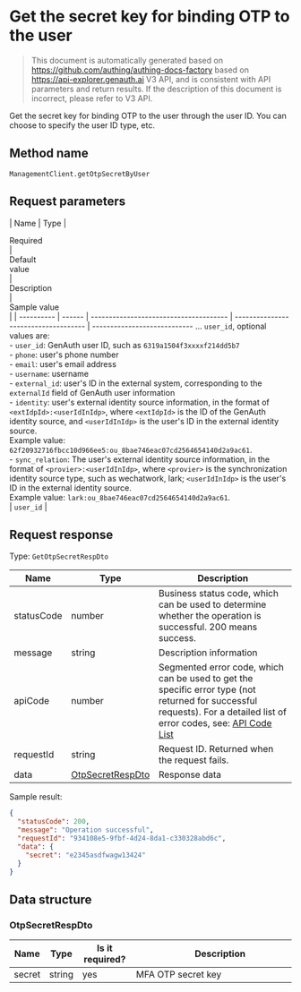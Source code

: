 # Get the secret key for binding OTP to the user

<!--
Warning⚠️:
Do not modify this document directly,
https://github.com/Authing/authing-docs-factory
Use this project to generate
-->

<LastUpdated />

> This document is automatically generated based on https://github.com/authing/authing-docs-factory based on https://api-explorer.genauth.ai V3 API, and is consistent with API parameters and return results. If the description of this document is incorrect, please refer to V3 API.

Get the secret key for binding OTP to the user through the user ID. You can choose to specify the user ID type, etc.

## Method name

`ManagementClient.getOtpSecretByUser`

## Request parameters

| Name | Type | <div style="width:80px">Required</div> | <div style="width:60px">Default value</div> | <div style="width:300px">Description</div> | <div style="width:200px">Sample value</div> |
| ---------- | ------ | -------------------------------------- | ------------------------------------ | ---------------------------- ... `user_id`, optional values ​​are:<br>- `user_id`: GenAuth user ID, such as `6319a1504f3xxxxf214dd5b7`<br>- `phone`: user's phone number<br>- `email`: user's email address<br>- `username`: username<br>- `external_id`: user's ID in the external system, corresponding to the `externalId` field of GenAuth user information<br>- `identity`: user's external identity source information, in the format of `<extIdpId>:<userIdInIdp>`, where `<extIdpId>` is the ID of the GenAuth identity source, and `<userIdInIdp>` is the user's ID in the external identity source. <br>Example value: `62f20932716fbcc10d966ee5:ou_8bae746eac07cd2564654140d2a9ac61`. <br>- `sync_relation`: The user's external identity source information, in the format of `<provier>:<userIdInIdp>`, where `<provier>` is the synchronization identity source type, such as wechatwork, lark; `<userIdInIdp>` is the user's ID in the external identity source. <br>Example value: `lark:ou_8bae746eac07cd2564654140d2a9ac61`. <br> | `user_id` |

## Request response

Type: `GetOtpSecretRespDto`

| Name       | Type                                             | Description                                                                                                                                                                                                                                                                                                                                    |
| ---------- | ------------------------------------------------ | ---------------------------------------------------------------------------------------------------------------------------------------------------------------------------------------------------------------------------------------------------------------------------------------------------------------------------------------------- |
| statusCode | number                                           | Business status code, which can be used to determine whether the operation is successful. 200 means success.                                                                                                                                                                                                                                   |
| message    | string                                           | Description information                                                                                                                                                                                                                                                                                                                        |
| apiCode    | number                                           | Segmented error code, which can be used to get the specific error type (not returned for successful requests). For a detailed list of error codes, see: [API Code List](https://api-explorer.genauth.ai/?tag=group/%E5%BC%80%E5%8F%91%E5%87%86%E5%A4%87#tag/%E5%BC%80%E5%8F%91%E5%87%86%E5%A4%87/%E9%94%99%E8%AF%AF%E5%A4%84%E7%90%86/apiCode) |
| requestId  | string                                           | Request ID. Returned when the request fails.                                                                                                                                                                                                                                                                                                   |
| data       | <a href="#OtpSecretRespDto">OtpSecretRespDto</a> | Response data                                                                                                                                                                                                                                                                                                                                  |

Sample result:

```json
{
  "statusCode": 200,
  "message": "Operation successful",
  "requestId": "934108e5-9fbf-4d24-8da1-c330328abd6c",
  "data": {
    "secret": "e2345asdfwagw13424"
  }
}
```

## Data structure

### <a id="OtpSecretRespDto"></a> OtpSecretRespDto

| Name   | Type   | <div style="width:80px">Is it required?</div> | <div style="width:300px">Description</div> | <div style="width:200px">Example value</div> |
| ------ | ------ | --------------------------------------------- | ------------------------------------------ | -------------------------------------------- |
| secret | string | yes                                           | MFA OTP secret key                         | `e2345asdfwagw13424`                         |
